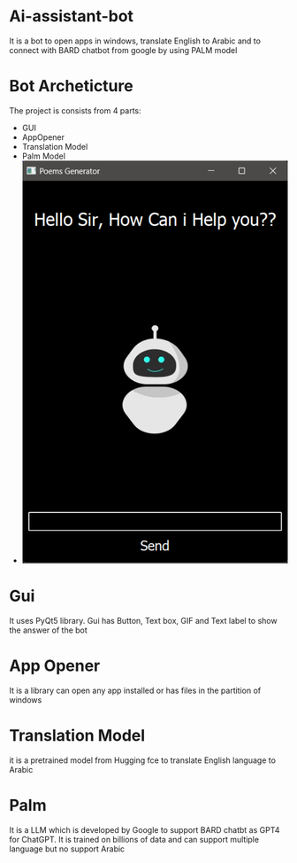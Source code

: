 # Ai-assistant-bot
It is a bot to open apps in windows, translate English to Arabic and to connect with BARD chatbot from google by using PALM model

# Bot Archeticture 
The project is consists from 4 parts:
- GUI
- AppOpener
- Translation Model
- Palm Model
- ![picture alt](https://github.com/youssef893/Ai-assistant-bot/blob/main/bot.png)


# Gui
It uses PyQt5 library.
Gui has Button, Text box, GIF and Text label to show the answer of the bot

# App Opener 
It is a library can open any app installed or has files in the partition of windows

# Translation Model
it is a pretrained model from Hugging fce to translate English language to Arabic

# Palm
It is a LLM which is developed by Google to support BARD chatbt as GPT4 for ChatGPT.
It is trained on billions of data and can support multiple language but no support Arabic

